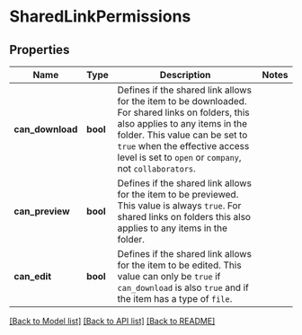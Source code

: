 # SharedLinkPermissions

## Properties

Name | Type | Description | Notes
------------ | ------------- | ------------- | -------------
**can_download** | **bool** | Defines if the shared link allows for the item to be downloaded. For shared links on folders, this also applies to any items in the folder.  This value can be set to `true` when the effective access level is set to `open` or `company`, not `collaborators`. | 
**can_preview** | **bool** | Defines if the shared link allows for the item to be previewed.  This value is always `true`. For shared links on folders this also applies to any items in the folder. | 
**can_edit** | **bool** | Defines if the shared link allows for the item to be edited.  This value can only be `true` if `can_download` is also `true` and if the item has a type of `file`. | 

[[Back to Model list]](../README.md#documentation-for-models) [[Back to API list]](../README.md#documentation-for-api-endpoints) [[Back to README]](../README.md)


